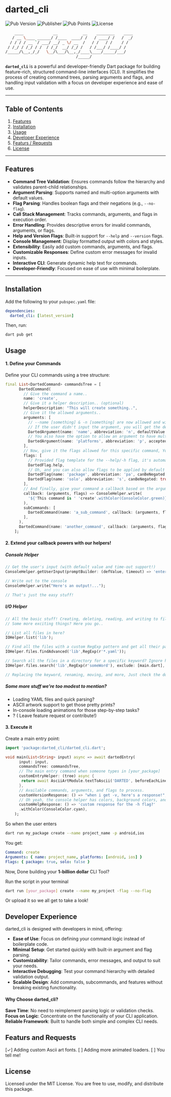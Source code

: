 # darted_cli

![Pub Version](https://img.shields.io/pub/v/darted_cli) ![Publisher](https://img.shields.io/pub/publisher/darted_cli) ![Pub Points](https://img.shields.io/pub/points/darted_cli) ![License](https://img.shields.io/github/license/micazi/darted_cli)

```bash
    ____             __           __    ________    ____
   / __ \____ ______/ /____  ____/ /   / ____/ /   /  _/
  / / / / __ `/ ___/ __/ _ \/ __  /   / /   / /    / /
 / /_/ / /_/ / /  / /_/  __/ /_/ /   / /___/ /____/ /
/_____/\__,_/_/   \__/\___/\__,_/____\____/_____/___/
                               /_____/
```

**`darted_cli`** is a powerful and developer-friendly Dart package for building feature-rich, structured command-line interfaces (CLI). It simplifies the process of creating command trees, parsing arguments and flags, and handling input validation with a focus on developer experience and ease of use.

---

## Table of Contents

1. [Features](#features)
2. [Installation](#installation)
3. [Usage](#usage)
4. [Developer Experience](#developer-experience)
5. [Featurs / Requests](#featurs-and-requests)
6. [License](#license)

---

## Features

- **Command Tree Validation**: Ensures commands follow the hierarchy and validates parent-child relationships.
- **Argument Parsing**: Supports named and multi-option arguments with default values.
- **Flag Parsing**: Handles boolean flags and their negations (e.g., `--no-flag`).
- **Call Stack Management**: Tracks commands, arguments, and flags in execution order.
- **Error Handling**: Provides descriptive errors for invalid commands, arguments, or flags.
- **Help and Version Flags**: Built-in support for `--help` and `--version` flags.
- **Console Management**: Display formatted output with colors and styles.
- **Extensibility**: Easily add custom commands, arguments, and flags.
- **Customizable Responses**: Define custom error messages for invalid inputs.
- **Interactive CLI**: Generate dynamic help text for commands.
- **Developer-Friendly**: Focused on ease of use with minimal boilerplate.

---

## Installation

Add the following to your `pubspec.yaml` file:

```yaml
dependencies:
  darted_cli: [latest_version]
```

Then, run:

```bash
dart pub get
```

## Usage

#### 1. Define your Commands

Define your CLI commands using a tree structure:

```dart
final List<DartedCommand> commandsTree = [
      DartedCommand(
        // Give the command a name..
        name: 'create',
        // Give it a helper description.. (optional)
        helperDescription: "This will create something..",
        // Give it the allowed arguments..
        arguments: [
          // --name [something] & -n [something] are now allowed and will be availbale in your callback if the user input it!
          // If the user didn't input the argument, you will get the default value..
          DartedArgument(name: 'name', abbreviation: 'n', defaultValue: 'new_flutter_project', isMultiOption: false),
          // You also have the option to allow an argument to have multible options, with input validation based on the accepted options YOU enter!
          DartedArgument(name: 'platforms', abbreviation: 'p', acceptedMultiOptionValues: 'android,ios,web', isMultiOption: true, optionsSeparator: ','),
        ],
        // Now, give it the flags allowed for this specific command, You can allow it to be negated too! (--no-flag)
        flags: [
          // Provided flag template for the --help/-h flag, it's automatically captured and you can customize it's output!
          DartedFlag.help,
          // Oh, and you can also allow flags to be applied by default even if they are not passed in..
          DartedFlag(name: 'package', abbreviation: 'pa', canBeNegated: false, appliedByDefault: true),
          DartedFlag(name: 'solo', abbreviation: 's', canBeNegated: true, appliedByDefault: false),
        ],
        // And finally, give your command a callback based on the arguments and flags you get. It can't get any easier!
        callback: (arguments, flags) => ConsoleHelper.write(
          '${'This command is ' 'create'.withColor(ConsoleColor.green)} I have the arguments: $arguments, and the flags: $flags',
        ),
        subCommands: [
          DartedCommand(name: 'a_sub_command', callback: (arguments, flags) {}, helperDescription: "A sub command for create.."),
        ],
      ),
      DartedCommand(name: 'another_command', callback: (arguments, flags) {}, helperDescription: "Another top level command...")
    ];
```

#### 2. Extend your callback powers with our helpers!

##### Console Helper

```dart
// Get the user's input (with default value and time-out support!)
ConsoleHelper.getUserInput(promptBuilder: (defValue, timeout) => 'enter something...');

// Write out to the console
ConsoleHelper.write("Here's an output!...");

// That's just the easy stuff!

```

##### I/O Helper

```dart
// All the basic stuff! Creating, deleting, reading, and writing to files and directories.
// Some more exciting things? Here you go..

// List all files in here?
IOHelper.list('lib');

// Find all the files with a custom RegExp pattern and get all their pathes?
IOHelper.files.findAdvanced('lib',RegExp(r'*.yaml'));

// Search all the files in a directory for a specific keyword? Ignore hidded files? exclude some files? All There!
IOHelper.files.search('lib',RegExp(r'someWord'), exclude: [main.dart], ignoreHidden: true);

// Replacing the keyword, renaming, moving, and more, Just check the docs!

```

##### Some more stuff we're too modest to mention?

- Loading YAML files and quick parsing?
- ASCII artwork support to get those pretty prints?
- In-console loading animations for those step-by-step tasks?
- ? ( Leave feature request or contribute!)

#### 3. Execute it

Create a main entry point:

```dart
import 'package:darted_cli/darted_cli.dart';

void main(List<String> input) async => await dartedEntry(
      input: input,
      commandsTree: commandsTree,
      // The main entry command when someone types in [your_package]
      customEntryHelper: (tree) async {
       return await AsciiArtModule.textToAscii('DARTED', beforeEachLine: "|  ");
      },
      // Available commands, arguments, and flags to process.
      customVersionResponse: () => "when i get -v, here's a response!",
      // Oh yeah, the console helper has colors, background colors, and text modifiers!
      customHelpResponse: () => 'custom response for the -h flag?'
      .withColor(ConsoleColor.cyan),
    );

```

So when the user enters

```bash
dart run my_package create --name project_name -p android,ios
```

You get:

```yaml
Command: create
Arguments: { name: project_name, platforms: [android, ios] }
Flags: { package: true, solo: false }
```

Now,
Done building your **1-billion dollar** CLI Tool?

Run the script in your terminal

```bash
dart run [your_package] create --name my_project -flag --no-flag
```

Or upload it so we all get to take a look!

## Developer Experience

darted_cli is designed with developers in mind, offering:

- **Ease of Use**: Focus on defining your command logic instead of boilerplate code.
- **Minimal Setup**: Get started quickly with built-in argument and flag parsing.
- **Customizability**: Tailor commands, error messages, and output to suit your needs.
- **Interactive Debugging**: Test your command hierarchy with detailed validation output.
- **Scalable Design**: Add commands, subcommands, and features without breaking existing functionality.

#### Why Choose darted_cli?

**Save Time**: No need to reimplement parsing logic or validation checks.
**Focus on Logic**: Concentrate on the functionality of your CLI application.
**Reliable Framework**: Built to handle both simple and complex CLI needs.

## Featurs and Requests

[✓] Adding custom Ascii art fonts.
[ ] Adding more animated loaders.
[ ] You tell me!

## License

Licensed under the MIT License. You are free to use, modify, and distribute this package.
